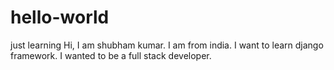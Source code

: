 # hello-world
just learning
Hi, I am shubham kumar. I am from india. I want to learn django framework. I wanted to be a full stack developer.
